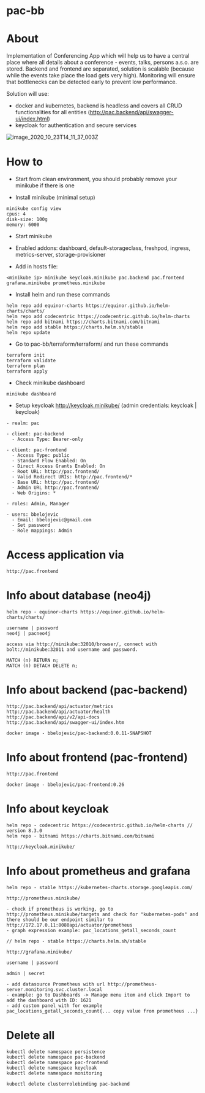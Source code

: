 # pac-bb

# About

Implementation of Conferencing App which will help us to have a central place where all details about a conference - events, talks, persons a.s.o. are stored. 
Backend and frontend are separated, solution is scalable (because while the events take place the load gets very high).
Monitoring will ensure that bottlenecks can be detected early to prevent low performance.

Solution will use:
 
- docker and kubernetes, backend is headless and covers all CRUD functionalities for all entities (http://pac.backend/api/swagger-ui/index.html)
- keycloak for authentication and secure services

![image_2020_10_23T14_11_37_003Z](https://user-images.githubusercontent.com/19586444/97015797-48528f00-154c-11eb-852c-b403ec4d57e9.png)

# How to

- Start from clean environment, you should probably remove your minikube if there is one

- Install minikube (minimal setup)

```
minikube config view
cpus: 4
disk-size: 100g
memory: 6000
```

- Start minikube

- Enabled addons: dashboard, default-storageclass, freshpod, ingress, metrics-server, storage-provisioner

- Add in hosts file:

```
<minikube ip> minikube keycloak.minikube pac.backend pac.frontend grafana.minikube prometheus.minikube
```

- Install helm and run these commands

```
helm repo add equinor-charts https://equinor.github.io/helm-charts/charts/
helm repo add codecentric https://codecentric.github.io/helm-charts
helm repo add bitnami https://charts.bitnami.com/bitnami
helm repo add stable https://charts.helm.sh/stable
helm repo update
```

- Go to pac-bb/terraform/terraform/ and run these commands

```
terraform init
terraform validate
terraform plan
terraform apply
```

- Check minikube dashboard

```
minikube dashboard
```

- Setup keycloak http://keycloak.minikube/ (admin credentials: keycloak | keycloak)

```
- realm: pac

- client: pac-backend
  - Access Type: Bearer-only

- client: pac-frontend
  - Access Type: public
  - Standard Flow Enabled: On
  - Direct Access Grants Enabled: On
  - Root URL: http://pac.frontend/
  - Valid Redirect URIs: http://pac.frontend/*
  - Base URL: http://pac.frontend/
  - Admin URL http://pac.frontend/
  - Web Origins: *
  
- roles: Admin, Manager

- users: bbelojevic
  - Email: bbelojevic@gmail.com
  - Set password
  - Role mappings: Admin
```

# Access application via 

```
http://pac.frontend
```

# Info about database (neo4j)

```
helm repo - equinor-charts https://equinor.github.io/helm-charts/charts/

username | password 
neo4j | pacneo4j

access via http://minikube:32010/browser/, connect with bolt://minikube:32011 and username and password.

MATCH (n) RETURN n;
MATCH (n) DETACH DELETE n;
```

# Info about backend (pac-backend)

```   
http://pac.backend/api/actuator/metrics
http://pac.backend/api/actuator/health
http://pac.backend/api/v2/api-docs
http://pac.backend/api/swagger-ui/index.htm

docker image - bbelojevic/pac-backend:0.0.11-SNAPSHOT
```

# Info about frontend (pac-frontend)

```
http://pac.frontend

docker image - bbelojevic/pac-frontend:0.26
```

# Info about keycloak

```
helm repo - codecentric https://codecentric.github.io/helm-charts // version 8.3.0
helm repo - bitnami https://charts.bitnami.com/bitnami

http://keycloak.minikube/

```

# Info about prometheus and grafana

```
helm repo - stable https://kubernetes-charts.storage.googleapis.com/

http://prometheus.minikube/

- check if prometheus is working, go to http://prometheus.minikube/targets and check for "kubernetes-pods" and there should be our endpoint similar to http://172.17.0.11:8080api/actuator/prometheus
- graph expression example: pac_locations_getall_seconds_count
```

```
// helm repo - stable https://charts.helm.sh/stable

http://grafana.minikube/

username | password

admin | secret

- add datasource Prometheus with url http://prometheus-server.monitoring.svc.cluster.local
- example: go to Dashboards -> Manage menu item and click Import to add the dashboard with ID: 1621
- add custom panel with for example pac_locations_getall_seconds_count{... copy value from prometheus ...}
```

# Delete all 

```
kubectl delete namespace persistence
kubectl delete namespace pac-backend
kubectl delete namespace pac-frontend
kubectl delete namespace keycloak
kubectl delete namespace monitoring

kubectl delete clusterrolebinding pac-backend
```
